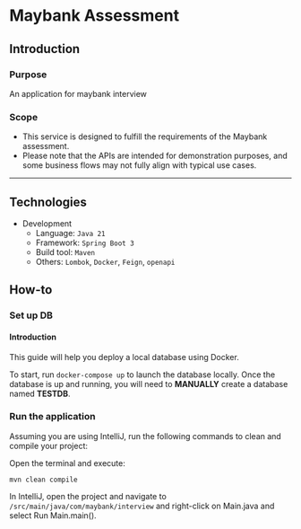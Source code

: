# Maybank Assessment

## Introduction
### Purpose
An application for maybank interview

### Scope
* This service is designed to fulfill the requirements of the Maybank assessment. 
* Please note that the APIs are intended for demonstration purposes, and some business flows may not fully align with typical use cases.

---
## Technologies
* Development
    * Language: `Java 21`
    * Framework: `Spring Boot 3`
    * Build tool: `Maven`
    * Others: `Lombok`, `Docker`, `Feign`, `openapi`

## How-to
### Set up DB
#### Introduction 
This guide will help you deploy a local database using Docker.

To start, run `docker-compose up` to launch the database locally. Once the database is up and running, you will need to **MANUALLY** create a database named **TESTDB**.

### Run the application
Assuming you are using IntelliJ, run the following commands to clean and compile your project:

Open the terminal and execute:
```agsl
mvn clean compile
```

In IntelliJ, open the project and navigate to `/src/main/java/com/maybank/interview` and right-click on Main.java and select Run Main.main().
